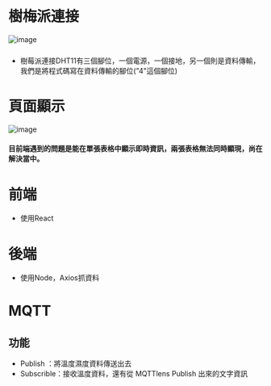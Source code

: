 # 樹梅派連接
![image](/front/thumb-665255.jpg)
### 
* 樹莓派連接DHT11有三個腳位，一個電源，一個接地，另一個則是資料傳輸，我們是將程式碼寫在資料傳輸的腳位("4"這個腳位)

# 頁面顯示
![image](/front/thumb-Clipboard%20-%202022%E5%B9%B43%E6%9C%8821%E6%97%A5%E4%B8%8A%E5%8D%889%E9%BB%9E49%E5%88%86.png)

#### 目前端遇到的問題是能在單張表格中顯示即時資訊，兩張表格無法同時顯現，尚在解決當中。

# 前端
* 使用React

# 後端
* 使用Node，Axios抓資料

# MQTT
## 功能
* Publish ：將溫度濕度資料傳送出去
* Subscrible：接收溫度資料，還有從 MQTTlens Publish 出來的文字資訊